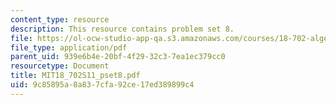 ```yaml
---
content_type: resource
description: This resource contains problem set 8.
file: https://ol-ocw-studio-app-qa.s3.amazonaws.com/courses/18-702-algebra-ii-spring-2011/9c85895a8a837cfa92ce17ed389899c4_MIT18_702S11_pset8.pdf
file_type: application/pdf
parent_uid: 939e6b4e-20bf-4f29-32c3-7ea1ec379cc0
resourcetype: Document
title: MIT18_702S11_pset8.pdf
uid: 9c85895a-8a83-7cfa-92ce-17ed389899c4
---
```

